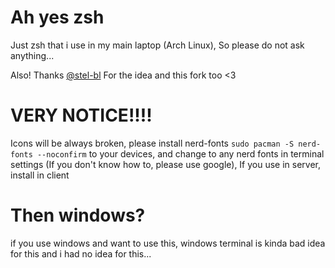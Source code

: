 # Ah yes zsh

Just zsh that i use in my main laptop (Arch Linux), So please do not ask anything...

Also! Thanks [@stel-bl](https://github.com/stel-bl) For the idea and this fork too <3

# VERY NOTICE!!!!

Icons will be always broken, please install nerd-fonts ```sudo pacman -S nerd-fonts --noconfirm``` to your devices, and change to any nerd fonts in terminal settings (If you don't know how to, please use google), If you use in server, install in client

# Then windows?
if you use windows and want to use this, windows terminal is kinda bad idea for this and i had no idea for this...
